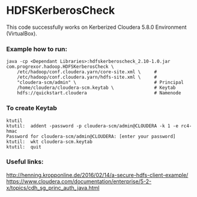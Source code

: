 # HDFSKerberosCheck

This code successfully works on Kerberized Cloudera 5.8.0 Environment (VirtualBox).


### Example how to run:

```
java -cp <Dependant Libraries>:hdfskerberoscheck_2.10-1.0.jar com.progrexor.hadoop.HDFSKerberosCheck \
    /etc/hadoop/conf.cloudera.yarn/core-site.xml \     #
    /etc/hadoop/conf.cloudera.yarn/hdfs-site.xml \     #
    "cloudera-scm/admin" \                             # Principal
    /home/cloudera/cloudera-scm.keytab \               # Keytab
    hdfs://quickstart.cloudera                         # Namenode
```

### To create Keytab

```
ktutil
ktutil:  addent -password -p cloudera-scm/admin@CLOUDERA -k 1 -e rc4-hmac
Password for cloudera-scm/admin@CLOUDERA: [enter your password]
ktutil:  wkt cloudera-scm.keytab
ktutil:  quit
```

### Useful links:
http://henning.kropponline.de/2016/02/14/a-secure-hdfs-client-example/
https://www.cloudera.com/documentation/enterprise/5-2-x/topics/cdh_sg_princ_auth_java.html
